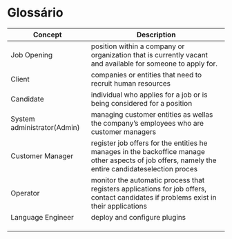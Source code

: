 # Glossário


| Concept                     | Description                                                                                                                                       |
|-----------------------------|---------------------------------------------------------------------------------------------------------------------------------------------------|
| Job Opening                 | position within a company or organization that is currently vacant and available for someone to apply for.                                        |
| Client                      | companies or entities that need to recruit human resources                                                                                        |
| Candidate                   | individual who applies for a job or is being considered for a position                                                                            |
| System administrator(Admin) | managing customer entities as wellas the company’s employees who are customer managers                                                            |                                                                                                         
| Customer Manager            | register job offers for the entities he manages in the backoffice manage other aspects of job offers, namely the entire candidateselection proces |
| Operator                    | monitor the automatic process that registers applications for job offers, contact candidates if problems exist in their applications              |
| Language Engineer           | deploy and configure plugins                                                                                                                      |
|                             |                                                                                                                                                   |
|                             |                                                                                                                                                   |
|                             |                                                                                                                                                   |